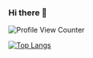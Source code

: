 ### Hi there 👋

<!-- ## I am Ram Rohit Gannavarapu
- 🌱 I’m pursuing my Master's in Computer Engineering at Colorado State University
- ⚡ I previously worked as an Intern at Tesla  -  Low Voltage Control Design and Test team 
- 🔭 I’m working on creating Alexa Skills for custom hardware using ESP32 and ESP-EYE -->
<!-- 👯 I’m looking for full time oppurtunities in Embedded/Firmware Engineering starting Dec 2021 -->


![Profile View Counter](https://komarev.com/ghpvc/?username=gannaramu&color=blue&label=Profile+Views)
<!-- 
<img src="https://github.com/gannaramu/gannaramu/blob/master/Animation4.gif" width="700">

<!-- [![GitHub Streak](https://github-readme-streak-stats.herokuapp.com?user=gannaramu&theme=synthwave)](https://git.io/streak-stats  ) -->
<!-- <img src="https://github-readme-streak-stats.herokuapp.com?user=gannaramu&theme=jolly" width="700"> -->

<!--  <img src="https://github-readme-stats.vercel.app/api?username=gannaramu&show_icons=true&include_all_commits=true&count_private=true&theme=jolly&layout=compact" alt="GitHub Stats for Ram Rohit" width="700"> -->

<!-- <img src="https://github.com/gannaramu/gannaramu/blob/master/github-contribution-grid-snake.gif" width="700"> -->

[![Top Langs](https://github-readme-stats.vercel.app/api/top-langs/?username=gannaramu&hide=html&layout=compact&theme=gradient)](https://github.com/anuraghazra/github-readme-stats)

<!--
**gannaramu/gannaramu** is a ✨ _special_ ✨ repository because its `README.md` (this file) appears on your GitHub profile.

Here are some ideas to get you started:

- 🔭 I’m currently working on ...
- 🌱 I’m currently learning ...
- 👯 I’m looking to collaborate on ...
- 🤔 I’m looking for help with ...
- 💬 Ask me about ...
- 📫 How to reach me: ...
- 😄 Pronouns: ...
- ⚡ Fun fact: ...
-->
